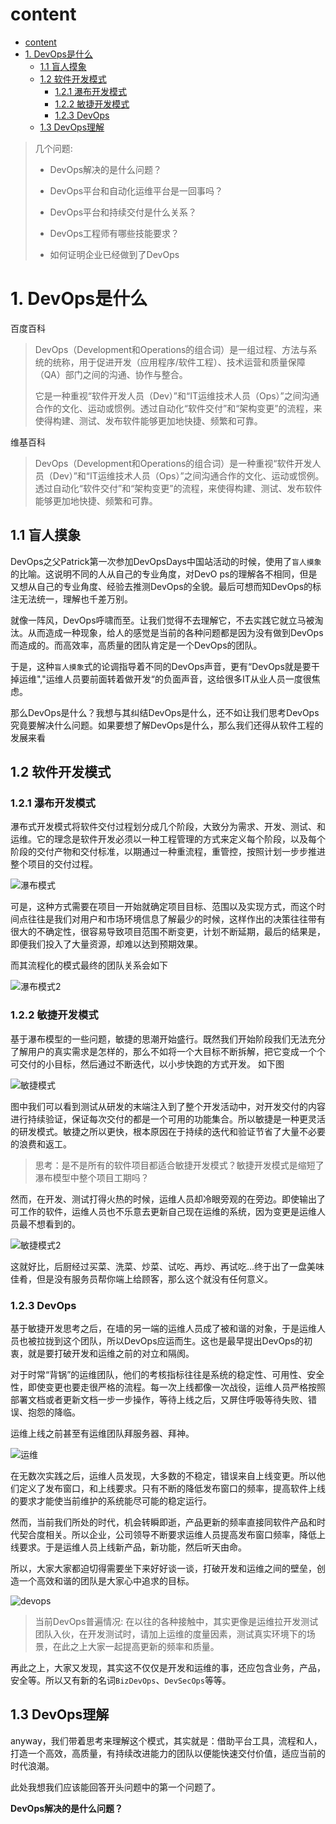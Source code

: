 # content
- [content](#content)
- [1. DevOps是什么](#1-devops是什么)
  - [1.1 盲人摸象](#11-盲人摸象)
  - [1.2 软件开发模式](#12-软件开发模式)
    - [1.2.1 瀑布开发模式](#121-瀑布开发模式)
    - [1.2.2 敏捷开发模式](#122-敏捷开发模式)
    - [1.2.3 DevOps](#123-devops)
  - [1.3 DevOps理解](#13-devops理解)

> 几个问题:
>
> - DevOps解决的是什么问题？
>
> - DevOps平台和自动化运维平台是一回事吗？
> - DevOps平台和持续交付是什么关系？
> - DevOps工程师有哪些技能要求？
> - 如何证明企业已经做到了DevOps

# 1. DevOps是什么

百度百科

> DevOps（Development和Operations的组合词）是一组过程、方法与系统的统称，用于促进开发（应用程序/软件工程）、技术运营和质量保障（QA）部门之间的沟通、协作与整合。
>
> 它是一种重视“软件开发人员（Dev）”和“IT运维技术人员（Ops）”之间沟通合作的文化、运动或惯例。透过自动化“软件交付”和“架构变更”的流程，来使得构建、测试、发布软件能够更加地快捷、频繁和可靠。

维基百科

>DevOps（Development和Operations的组合词）是一种重视“软件开发人员（Dev）”和“IT运维技术人员（Ops）”之间沟通合作的文化、运动或惯例。透过自动化“软件交付”和“架构变更”的流程，来使得构建、测试、发布软件能够更加地快捷、频繁和可靠。
>
>

## 1.1 盲人摸象

DevOps之父Patrick第一次参加DevOpsDays中国站活动的时候，使用了`盲人摸象`的比喻。这说明不同的人从自己的专业角度，对DevO
ps的理解各不相同，但是又想从自己的专业角度、经验去推测DevOps的全貌。最后可想而知DevOps的标注无法统一，理解也千差万别。

就像一阵风，DevOps呼啸而至。让我们觉得不去理解它，不去实践它就立马被淘汰。从而造成一种现象，给人的感觉是当前的各种问题都是因为没有做到DevOps而造成的。而高效率，高质量的团队肯定是一个DevOps的团队。

于是，这种`盲人摸象`式的论调指导着不同的DevOps声音，更有“DevOps就是要干掉运维","运维人员要前面转着做开发“的负面声音，这给很多IT从业人员一度很焦虑。

那么DevOps是什么？我想与其纠结DevOps是什么，还不如让我们思考DevOps究竟要解决什么问题。如果要想了解DevOps是什么，那么我们还得从软件工程的发展来看

## 1.2 软件开发模式

### 1.2.1 瀑布开发模式

瀑布式开发模式将软件交付过程划分成几个阶段，大致分为需求、开发、测试、和运维。它的理念是软件开发必须以一种工程管理的方式来定义每个阶段，以及每个阶段的交付产物和交付标准，以期通过一种重流程，重管控，按照计划一步步推进整个项目的交付过程。

<img src="../image/waterfall.png" alt="瀑布模式" with="375" />



可是，这种方式需要在项目一开始就确定项目目标、范围以及实现方式，而这个时间点往往是我们对用户和市场环境信息了解最少的时候，这样作出的决策往往带有很大的不确定性，很容易导致项目范围不断变更，计划不断延期，最后的结果是，即便我们投入了大量资源，却难以达到预期效果。

而其流程化的模式最终的团队关系会如下

![瀑布模式2](../image/waterfall2.png)

### 1.2.2 敏捷开发模式

基于瀑布模型的一些问题，敏捷的思潮开始盛行。既然我们开始阶段我们无法充分了解用户的真实需求是怎样的，那么不如将一个大目标不断拆解，把它变成一个个可交付的小目标，然后通过不断迭代，以小步快跑的方式开发。
如下图

![敏捷模式](../image/agile.png)

图中我们可以看到测试从研发的末端注入到了整个开发活动中，对开发交付的内容进行持续验证，保证每次交付的都是一个可用的功能集合。所以敏捷是一种更灵活的研发模式。敏捷之所以更快，根本原因在于持续的迭代和验证节省了大量不必要的浪费和返工。

>思考：是不是所有的软件项目都适合敏捷开发模式？敏捷开发模式是缩短了瀑布模型中整个项目工期吗？

然而，在开发、测试打得火热的时候，运维人员却冷眼旁观的在旁边。即使输出了可工作的软件，运维人员也不乐意去更新自己现在运维的系统，因为变更是运维人员最不想看到的。

![敏捷模式2](../image/agile2.png)

这就好比，后厨经过买菜、洗菜、炒菜、试吃、再炒、再试吃...终于出了一盘美味佳肴，但是没有服务员帮你端上给顾客，那么这个就没有任何意义。

### 1.2.3 DevOps

基于敏捷开发思考之后，在墙的另一端的运维人员成了被和谐的对象，于是运维人员也被拉拢到这个团队，所以DevOps应运而生。这也是最早提出DevOps的初衷，就是要打破开发和运维之前的对立和隔阂。

对于时常“背锅”的运维团队，他们的考核指标往往是系统的稳定性、可用性、安全性，即使变更也要走很严格的流程。每一次上线都像一次战役，运维人员严格按照部署文档或者更新文档一步一步操作，等待上线之后，又屏住呼吸等待失败、错误、抱怨的降临。

运维上线之前甚至有运维团队拜服务器、拜神。

![运维](../image/godblees.png)

在无数次实践之后，运维人员发现，大多数的不稳定，错误来自上线变更。所以他们定义了发布窗口，和上线要求。只有不断的降低发布窗口的频率，提高软件上线的要求才能使当前维护的系统能尽可能的稳定运行。

然而，当前我们所处的时代，机会转瞬即逝，产品更新的频率直接同软件产品和时代契合度相关。所以企业，公司领导不断要求运维人员提高发布窗口频率，降低上线要求。于是运维人员上线新产品，新功能，然后听天由命。


所以，大家大家都迫切得需要坐下来好好谈一谈，打破开发和运维之间的壁垒，创造一个高效和谐的团队是大家心中追求的目标。

![devops](../image/devops.png)

> 当前DevOps普遍情况:
> 在以往的各种接触中，其实更像是运维拉开发测试团队入伙，在开发测试时，请加上运维的度量因素，测试真实环境下的场景，在此之上大家一起提高更新的频率和质量。

再此之上，大家又发现，其实这不仅仅是开发和运维的事，还应包含业务，产品，安全等。所以又有新的名词`BizDevOps`、`DevSecOps`等等。

## 1.3 DevOps理解
anyway，我们带着思考来理解这个模式，其实就是：借助平台工具，流程和人，打造一个高效，高质量，有持续改进能力的团队以便能快速交付价值，适应当前的时代浪潮。


此处我想我们应该能回答开头问题中的第一个问题了。

**DevOps解决的是什么问题？**

